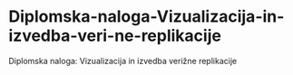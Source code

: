 # Diplomska-naloga-Vizualizacija-in-izvedba-veri-ne-replikacije
Diplomska naloga: Vizualizacija in izvedba verižne replikacije
